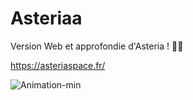 # Asteriaa

Version Web et approfondie d'Asteria ! 🌌🚀

https://asteriaspace.fr/

![Animation-min](https://github.com/Teczer/Asteriaa/assets/102341310/2ed1529b-239d-4da7-bf94-41c511ab0937)
